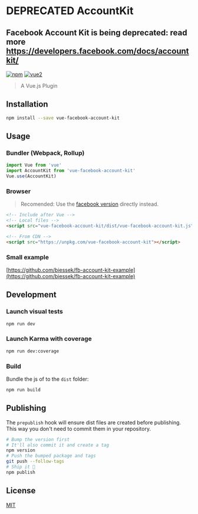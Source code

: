 # DEPRECATED AccountKit
## Facebook Account Kit is being deprecated: read more https://developers.facebook.com/docs/accountkit/

[![npm](https://img.shields.io/npm/v/vue-facebook-account-kit.svg)](https://www.npmjs.com/package/vue-facebook-account-kit) [![vue2](https://img.shields.io/badge/vue-2.x-brightgreen.svg)](https://vuejs.org/)

> A Vue.js Plugin

## Installation

```bash
npm install --save vue-facebook-account-kit
```

## Usage

### Bundler (Webpack, Rollup)

```js
import Vue from 'vue'
import AccountKit from 'vue-facebook-account-kit'
Vue.use(AccountKit)
```

### Browser
> Recomended: Use the [facebook version](https://developers.facebook.com/docs/accountkit/webjs) directly instead. 
```html
<!-- Include after Vue -->
<!-- Local files -->
<script src="vue-facebook-account-kit/dist/vue-facebook-account-kit.js"></script>

<!-- From CDN -->
<script src="https://unpkg.com/vue-facebook-account-kit"></script>
```

### Small example
[https://github.com/biessek/fb-account-kit-example](https://github.com/biessek/fb-account-kit-example)

## Development

### Launch visual tests

```bash
npm run dev
```

### Launch Karma with coverage

```bash
npm run dev:coverage
```

### Build

Bundle the js of to the `dist` folder:

```bash
npm run build
```


## Publishing

The `prepublish` hook will ensure dist files are created before publishing. This
way you don't need to commit them in your repository.

```bash
# Bump the version first
# It'll also commit it and create a tag
npm version
# Push the bumped package and tags
git push --follow-tags
# Ship it 🚀
npm publish
```

## License

[MIT](http://opensource.org/licenses/MIT)
